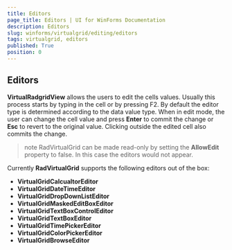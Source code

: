 ```yaml
---
title: Editors
page_title: Editors | UI for WinForms Documentation
description: Editors
slug: winforms/virtualgrid/editing/editors
tags: virtualgrid, editors
published: True
position: 0
---
```



## Editors

__VirtualRadgridView__ allows the users to edit the cells values. Usually this process starts by typing in the cell or by pressing F2. By default the editor type is determined according to the data value type. When in edit mode, the user can change the cell value and press __Enter__ to commit the change or __Esc__ to revert to the original value. Clicking outside the edited cell also commits the change. 

>note RadVirtualGrid can be made read-only by setting the __AllowEdit__ property to false. In this case the editors would not appear.
>

Currently __RadVirtualGrid__ supports the following editors out of the box:

* __VirtualGridCalcualtorEditor__
* __VirtualGridDateTimeEditor__
* __VirtualGridDropDownListEditor__
* __VirtualGridMaskedEditBoxEditor__
* __VirtualGridTextBoxControlEditor__
* __VirtualGridTextBoxEditor__
* __VirtualGridTimePickerEditor__
* __VirtualGridColorPickerEditor__
* __VirtualGridBrowseEditor__
